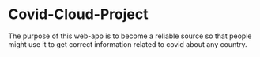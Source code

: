 # Covid-Cloud-Project
The purpose of this web-app is to become a reliable source so that people might use it to get correct information related to covid about any country.

